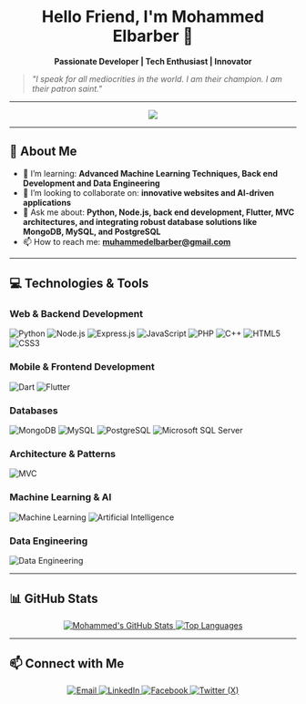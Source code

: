 <!-- START OF PROFILE README -->


<h1 align="center">Hello Friend, I'm Mohammed Elbarber 👋</h1>

<p align="center">
   <strong>Passionate Developer | Tech Enthusiast | Innovator</strong>
</p>

> *"I speak for all mediocrities in the world. I am their champion. I am their patron saint."*
---
<p align="center">
  <img src="https://readme-typing-svg.herokuapp.com?size=24&color=00FF00&secondaryColor=FFA500&center=true&vCenter=true&width=800&lines=I'm+a+passionate+developer;who+loves+building+awesome+things.;Exploring+new+technologies;to+craft+innovative+solutions.;Pushing+my+limits;to+learn+and+grow+every+day.&font=Space+Mono&duration=100&pause=1000&background=000000&repeat=true" />
</p>





---
## 🚀 **About Me**

- 🌱 I’m learning: **Advanced Machine Learning Techniques, Back end Development and Data Engineering**
- 👯 I’m looking to collaborate on: **innovative websites and AI-driven applications**
- 💬 Ask me about: **Python, Node.js, back end development, Flutter, MVC architectures, and integrating robust database solutions like MongoDB, MySQL, and PostgreSQL**
- 📫 How to reach me: **[muhammedelbarber@gmail.com](mailto:muhammedelbarber@gmail.com)**

---

## 💻 **Technologies & Tools**

### Web & Backend Development
![Python](https://img.shields.io/badge/Python-3776AB?style=for-the-badge&logo=python&logoColor=white)
![Node.js](https://img.shields.io/badge/Node.js-339933?style=for-the-badge&logo=nodedotjs&logoColor=white)
![Express.js](https://img.shields.io/badge/Express.js-404D59?style=for-the-badge&logo=express&logoColor=white)
![JavaScript](https://img.shields.io/badge/JavaScript-F7DF1E?style=for-the-badge&logo=javascript&logoColor=black)
![PHP](https://img.shields.io/badge/PHP-777BB4?style=for-the-badge&logo=php&logoColor=white)
![C++](https://img.shields.io/badge/C++-00599C?style=for-the-badge&logo=cplusplus&logoColor=white)
![HTML5](https://img.shields.io/badge/HTML5-E34F26?style=for-the-badge&logo=html5&logoColor=white)
![CSS3](https://img.shields.io/badge/CSS3-1572B6?style=for-the-badge&logo=css3&logoColor=white)

### Mobile & Frontend Development
![Dart](https://img.shields.io/badge/Dart-0175C2?style=for-the-badge&logo=dart&logoColor=white)
![Flutter](https://img.shields.io/badge/Flutter-02569B?style=for-the-badge&logo=flutter&logoColor=white)

### Databases
![MongoDB](https://img.shields.io/badge/MongoDB-47A248?style=for-the-badge&logo=mongodb&logoColor=white)
![MySQL](https://img.shields.io/badge/MySQL-4479A1?style=for-the-badge&logo=mysql&logoColor=white)
![PostgreSQL](https://img.shields.io/badge/PostgreSQL-336791?style=for-the-badge&logo=postgresql&logoColor=white)
![Microsoft SQL Server](https://img.shields.io/badge/MSSQL-CC2927?style=for-the-badge&logo=microsoft%20sql%20server&logoColor=white)

### Architecture & Patterns
![MVC](https://img.shields.io/badge/MVC-Pattern-brightgreen?style=for-the-badge)

### Machine Learning & AI
![Machine Learning](https://img.shields.io/badge/Machine%20Learning-FF6F00?style=for-the-badge)
![Artificial Intelligence](https://img.shields.io/badge/Artificial%20Intelligence-FF4081?style=for-the-badge)

### Data Engineering
![Data Engineering](https://img.shields.io/badge/Data%20Engineering-6600CC?style=for-the-badge)

---

## 📊 **GitHub Stats**

<div align="center">
  <a href="https://github.com/melbarber10">
    <img src="https://github-readme-stats.vercel.app/api?username=melbarber10&show_icons=true&theme=radical" alt="Mohammed's GitHub Stats" />
  </a>
  <a href="https://github.com/melbarber10">
    <img src="https://github-readme-stats.vercel.app/api/top-langs/?username=melbarber10&layout=compact&theme=radical" alt="Top Languages" />
  </a>
</div>

---

## 📫 **Connect with Me**

<p align="center">
  <a href="mailto:muhammedelbarber@gmail.com">
    <img src="https://img.shields.io/badge/Email-D14836?style=for-the-badge&logo=gmail&logoColor=white" alt="Email" />
  </a>
  <a href="https://www.linkedin.com/in/mohamed-elbarber/">
    <img src="https://img.shields.io/badge/LinkedIn-0077B5?style=for-the-badge&logo=linkedin&logoColor=white" alt="LinkedIn" />
  </a>
  <a href="https://www.facebook.com/mohamad.mokhtar.9">
    <img src="https://img.shields.io/badge/Facebook-1877F2?style=for-the-badge&logo=facebook&logoColor=white" alt="Facebook" />
  </a>
  <a href="https://x.com/M_Elbarber">
    <img src="https://img.shields.io/badge/Twitter%20(X)-000000?style=for-the-badge&logo=twitter&logoColor=white" alt="Twitter (X)" />
  </a>
</p>


<!-- END OF PROFILE README -->
